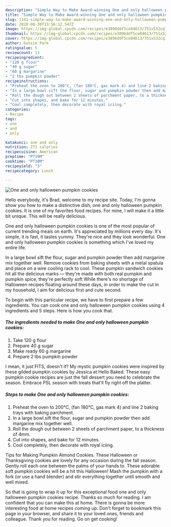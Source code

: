 ```yaml
---
description: "Simple Way to Make Award-winning One and only halloween pumpkin cookies"
title: "Simple Way to Make Award-winning One and only halloween pumpkin cookies"
slug: 1141-simple-way-to-make-award-winning-one-and-only-halloween-pumpkin-cookies
date: 2020-08-30T13:56:12.547Z
image: https://img-global.cpcdn.com/recipes/e3896ddf5ce84613/751x532cq70/one-and-only-halloween-pumpkin-cookies-recipe-main-photo.jpg
thumbnail: https://img-global.cpcdn.com/recipes/e3896ddf5ce84613/751x532cq70/one-and-only-halloween-pumpkin-cookies-recipe-main-photo.jpg
cover: https://img-global.cpcdn.com/recipes/e3896ddf5ce84613/751x532cq70/one-and-only-halloween-pumpkin-cookies-recipe-main-photo.jpg
author: Gussie Park
ratingvalue: 5
reviewcount: 13
recipeingredient:
- "120 g flour"
- "40 g sugar"
- "60 g margarine"
- "2 tbs pumpkin powder"
recipeinstructions:
- "Preheat the oven to 200°C, (fan 180°C, gas mark 4) and line 2 baking trays with baking parchment."
- "In a large bowl sift the flour, sugar and pumpkin powder then add margarine mix together well."
- "Roll the dough out between 2 sheets of parchment paper, to a thickness of 4mm."
- "Cut into shapes, and bake for 12 minutes."
- "Cool completely, then decorate with royal iciing."
categories:
- Recipe
tags:
- one
- and
- only

katakunci: one and only 
nutrition: 271 calories
recipecuisine: American
preptime: "PT19M"
cooktime: "PT30M"
recipeyield: "3"
recipecategory: Lunch

---
```



![One and only halloween pumpkin cookies](https://img-global.cpcdn.com/recipes/e3896ddf5ce84613/751x532cq70/one-and-only-halloween-pumpkin-cookies-recipe-main-photo.jpg)

Hello everybody, it's Brad, welcome to my recipe site. Today, I'm gonna show you how to make a distinctive dish, one and only halloween pumpkin cookies. It is one of my favorites food recipes. For mine, I will make it a little bit unique. This will be really delicious.

One and only halloween pumpkin cookies is one of the most popular of current trending meals on earth. It's appreciated by millions every day. It's simple, it is fast, it tastes yummy. They're nice and they look wonderful. One and only halloween pumpkin cookies is something which I've loved my entire life.

In a large bowl sift the flour, sugar and pumpkin powder then add margarine mix together well. Remove cookies from baking sheets with a metal spatula and place on a wire cooling rack to cool. These pumpkin sandwich cookies hit all the delicious marks — they&#39;re made with both real pumpkin and pumpkin spice, they&#39;re perfectly soft While there&#39;s no shortage of Halloween recipes floating around these days, in order to make the cut in my household, I aim for delicious first and cute second.


To begin with this particular recipe, we have to first prepare a few ingredients. You can cook one and only halloween pumpkin cookies using 4 ingredients and 5 steps. Here is how you cook that.

<!--inarticleads1-->

##### The ingredients needed to make One and only halloween pumpkin cookies:

1. Take 120 g flour
1. Prepare 40 g sugar
1. Make ready 60 g margarine
1. Prepare 2 tbs pumpkin powder


I mean, it just FITS, doesn&#39;t it? My mystic pumpkin cookies were inspired by these gilded pumpkin cookies by Jessica at Hello Baked. These easy pumpkin cookie recipes are just the fall dessert you need to celebrate the season. Embrace PSL season with treats that&#39;ll fly right off the platter. 

<!--inarticleads2-->

##### Steps to make One and only halloween pumpkin cookies:

1. Preheat the oven to 200°C, (fan 180°C, gas mark 4) and line 2 baking trays with baking parchment.
1. In a large bowl sift the flour, sugar and pumpkin powder then add margarine mix together well.
1. Roll the dough out between 2 sheets of parchment paper, to a thickness of 4mm.
1. Cut into shapes, and bake for 12 minutes.
1. Cool completely, then decorate with royal iciing.


Tips for Making Pumpkin Almond Cookies. These Halloween or Thanksgiving cookies are lovely for any occasion during the fall season. Gently roll each one between the palms of your hands to. These adorable soft pumpkin cookies will be a hit this Halloween! Mash the pumpkin with a fork (or use a hand blender) and stir everything together until smooth and well mixed. 

So that is going to wrap it up for this exceptional food one and only halloween pumpkin cookies recipe. Thanks so much for reading. I am confident that you can make this at home. There is gonna be more interesting food at home recipes coming up. Don't forget to bookmark this page in your browser, and share it to your loved ones, friends and colleague. Thank you for reading. Go on get cooking!
